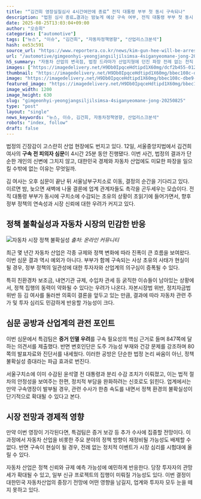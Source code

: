 ```yaml
---
title: "“김건희 영장실질심사 4시간여만에 종료” 전직 대통령 부부 첫 동시 구속되나"
description: "법원 심사 종료…결과는 밤늦게 예상 구속 여부, 전직 대통령 부부 첫 동시 구속 여부 관건 ..."
date: 2025-08-25T13:03:04+09:00
author: "오승희"
categories: ["automotive"]
tags: ["뉴스", "이슈", "김건희", "자동차정책영향", "산업리스크분석"]
hash: ee53c591
source_url: "https://www.reportera.co.kr/news/kim-gun-hee-will-be-arrested-tonight/"
url: "/automotive/gimgeonhyi-yeongjangsiljilsimsa-4siganyeomane-jong-20250825/"
h5_summary: "자동차 산업의 변곡점, 법정 드라마가 산업지형에 던진 파장 전례 없는 전직 대통령 부부 동시 구속, 시장 신뢰와 정책에 미칠 영향"
images: ["https://imagedelivery.net/H9Db0IpqceHdtipd1X60mg/dcf2b455-012a-40e3-7ae4-0e1143c81100/public", "https://imagedelivery.net/H9Db0IpqceHdtipd1X60mg/bbec108c-dbe9-48e8-6ffb-f0d732abfd00/public"]
thumbnail: "https://imagedelivery.net/H9Db0IpqceHdtipd1X60mg/bbec108c-dbe9-48e8-6ffb-f0d732abfd00/public"
image: "https://imagedelivery.net/H9Db0IpqceHdtipd1X60mg/bbec108c-dbe9-48e8-6ffb-f0d732abfd00/public"
featured_image: "https://imagedelivery.net/H9Db0IpqceHdtipd1X60mg/bbec108c-dbe9-48e8-6ffb-f0d732abfd00/public"
image_width: 1200
image_height: 630
slug: "gimgeonhyi-yeongjangsiljilsimsa-4siganyeomane-jong-20250825"
type: "post"
layout: "single"
news_keywords: "뉴스, 이슈, 김건희, 자동차정책영향, 산업리스크분석"
robots: "index, follow"
draft: false
---
```


법정의 긴장감이 고스란히 산업 현장에도 번지고 있다. 12일, 서울중앙지법에서 김건희 여사의 **구속 전 피의자 심문**이 4시간 25분 동안 진행됐다. 이번 사건, 법정의 결과가 단순한 개인의 신변에 그치지 않고, 대한민국 경제와 자동차 산업에도 미묘한 파장을 일으킬 수밖에 없는 이유는 무엇일까.

김 여사는 오후 심문이 끝난 뒤 서울남부구치소로 이동, 결정의 순간을 기다리고 있다. 이르면 밤, 늦으면 새벽에 나올 결론에 업계 관계자들도 촉각을 곤두세우는 모습이다. 전직 대통령 부부가 동시에 구치소에 수감되는 초유의 상황이 초읽기에 들어가면서, 향후 정부 정책의 연속성과 시장 신뢰에 대한 우려가 커지고 있다.

## 정책 불확실성과 자동차 시장의 민감한 반응

![자동차 시장 정책 불확실성](https://imagedelivery.net/H9Db0IpqceHdtipd1X60mg/dcf2b455-012a-40e3-7ae4-0e1143c81100/public)
*출처: 온라인 커뮤니티*


최근 몇 년간 자동차 산업은 각종 규제와 정책 변화에 따라 진폭이 큰 흐름을 보여왔다. 이번 심문 결과 역시 예외가 아니다. 부부가 함께 구속되는 사상 초유의 사태가 현실이 될 경우, 정부 정책의 일관성에 대한 투자자와 산업계의 의구심이 증폭될 수 있다.

특히 친환경차 보조금, 내연기관 규제, 수입차 관세 등 굵직한 이슈들이 남아있는 상황에서, 정책 집행의 동력이 약화될 수 있다는 우려가 나온다. 자본시장법 위반, 정치자금법 위반 등 김 여사를 둘러싼 의혹이 결론을 앞두고 있는 만큼, 결과에 따라 자동차 관련 주가 및 투자 심리도 민감하게 반응할 가능성이 크다.

## 심문 공방과 산업계의 관전 포인트

이번 심문에서 특검팀은 **증거 인멸 우려**를 구속 필요성의 핵심 근거로 들며 847쪽에 달하는 의견서를 제출했다. 반면 변호인단은 도주 가능성 부재와 건강 문제를 강조하며 80쪽의 발표자료와 진단서를 내세웠다. 이러한 공방은 단순한 법정 논리 싸움이 아닌, 정책 불확실성 증대라는 파급 효과로 번진다.

서울구치소에 이미 수감된 윤석열 전 대통령과 분리 수감 조치가 이뤄졌고, 이는 법적 절차의 안정성을 보여주는 한편, 정치적 부담을 완화하려는 신호로도 읽힌다. 업계에서는 만약 구속영장이 발부될 경우, 관련 수사가 한층 속도를 내면서 정책 환경의 불확실성이 단기적으로 확대될 수 있다고 본다.

## 시장 전망과 경제적 영향

만약 이번 영장이 기각된다면, 특검팀은 증거 보강 등 추가 수사에 집중할 전망이다. 이 과정에서 자동차 산업을 비롯한 주요 분야의 정책 방향이 재정비될 가능성도 배제할 수 없다. 반면 구속이 현실이 될 경우, 전례 없는 정치적 이벤트가 시장 심리를 시험대에 올릴 수 있다.

자동차 산업은 정책 신뢰와 규제 예측 가능성에 예민하게 반응한다. 당장 투자자의 관망세가 확대될 수 있고, 일부 신규 프로젝트의 집행이 미뤄질 가능성도 있다. 이번 결정이 대한민국 자동차산업의 중장기 전망에 어떤 영향을 남길지, 업계와 투자자 모두 눈을 떼지 못하고 있다.
